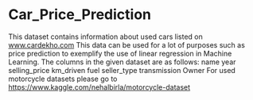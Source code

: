 # Car_Price_Prediction
This dataset contains information about used cars listed on www.cardekho.com This data can be used for a lot of purposes such as price prediction to exemplify the use of linear regression in Machine Learning. The columns in the given dataset are as follows:  name year selling_price km_driven fuel seller_type transmission Owner For used motorcycle datasets please go to https://www.kaggle.com/nehalbirla/motorcycle-dataset
